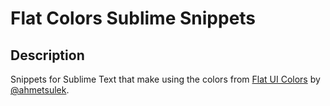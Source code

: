 # Flat Colors Sublime Snippets

## Description
Snippets for Sublime Text that make using the colors from [Flat UI Colors](http://flatuicolors.com/) by [@ahmetsulek](https://twitter.com/ahmetsulek).